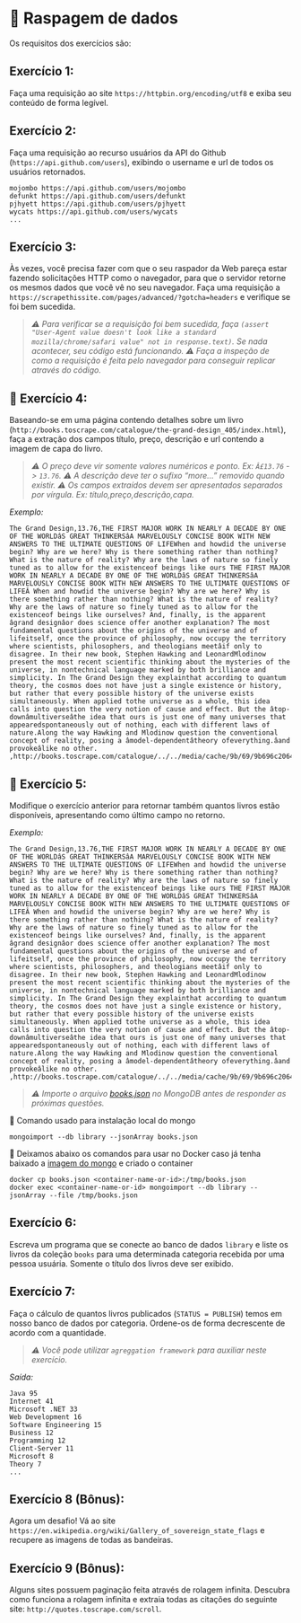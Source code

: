 # :pencil: Raspagem de dados



Os requisitos dos exercícios são:

## Exercício 1:

Faça uma requisição ao site `https://httpbin.org/encoding/utf8` e exiba seu conteúdo de forma legível.

## Exercício 2:

Faça uma requisição ao recurso usuários da API do Github (`https://api.github.com/users`), exibindo o username e url de todos os usuários retornados.

```
mojombo https://api.github.com/users/mojombo
defunkt https://api.github.com/users/defunkt
pjhyett https://api.github.com/users/pjhyett
wycats https://api.github.com/users/wycats
...
```

## Exercício 3:

Às vezes, você precisa fazer com que o seu raspador da Web pareça estar fazendo solicitações HTTP como o navegador, para que o servidor retorne os mesmos dados que você vê no seu navegador. Faça uma requisição a `https://scrapethissite.com/pages/advanced/?gotcha=headers` e verifique se foi bem sucedida.

> _⚠️ Para verificar se a requisição foi bem sucedida, faça `(assert "User-Agent value doesn't look like a standard mozilla/chrome/safari value" not in response.text)`. Se nada acontecer, seu código está funcionando. ⚠️ Faça a inspeção de como a requisição é feita pelo navegador para conseguir replicar através do código._

## 🚀 Exercício 4:

Baseando-se em uma página contendo detalhes sobre um livro (`http://books.toscrape.com/catalogue/the-grand-design_405/index.html`), faça a extração dos campos título, preço, descrição e url contendo a imagem de capa do livro.

> _⚠️ O preço deve vir somente valores numéricos e ponto. Ex: `Â£13.76` -> `13.76`. ⚠️ A descrição deve ter o sufixo “more…” removido quando existir. ⚠️ Os campos extraídos devem ser apresentados separados por vírgula. Ex: título,preço,descrição,capa._

_Exemplo:_

```
The Grand Design,13.76,THE FIRST MAJOR WORK IN NEARLY A DECADE BY ONE OF THE WORLDâS GREAT THINKERSâA MARVELOUSLY CONCISE BOOK WITH NEW ANSWERS TO THE ULTIMATE QUESTIONS OF LIFEWhen and howdid the universe begin? Why are we here? Why is there something rather than nothing? What is the nature of reality? Why are the laws of nature so finely tuned as to allow for the existenceof beings like ours THE FIRST MAJOR WORK IN NEARLY A DECADE BY ONE OF THE WORLDâS GREAT THINKERSâA MARVELOUSLY CONCISE BOOK WITH NEW ANSWERS TO THE ULTIMATE QUESTIONS OF LIFEÂ When and howdid the universe begin? Why are we here? Why is there something rather than nothing? What is the nature of reality? Why are the laws of nature so finely tuned as to allow for the existenceof beings like ourselves? And, finally, is the apparent âgrand designâor does science offer another explanation? The most fundamental questions about the origins of the universe and of lifeitself, once the province of philosophy, now occupy the territory where scientists, philosophers, and theologians meetâif only to disagree. In their new book, Stephen Hawking and LeonardMlodinow present the most recent scientific thinking about the mysteries of the universe, in nontechnical language marked by both brilliance and simplicity. In The Grand Design they explainthat according to quantum theory, the cosmos does not have just a single existence or history, but rather that every possible history of the universe exists simultaneously. When applied tothe universe as a whole, this idea calls into question the very notion of cause and effect. But the âtop-downâmultiverseâthe idea that ours is just one of many universes that appearedspontaneously out of nothing, each with different laws of nature.Along the way Hawking and Mlodinow question the conventional concept of reality, posing a âmodel-dependentâtheory ofeverything.âand provokeâlike no other. ,http://books.toscrape.com/catalogue/../../media/cache/9b/69/9b696c2064d6ee387774b6121bb4be91.jpg
```

## 🚀 Exercício 5:

Modifique o exercício anterior para retornar também quantos livros estão disponíveis, apresentando como último campo no retorno.

_Exemplo:_

```
The Grand Design,13.76,THE FIRST MAJOR WORK IN NEARLY A DECADE BY ONE OF THE WORLDâS GREAT THINKERSâA MARVELOUSLY CONCISE BOOK WITH NEW ANSWERS TO THE ULTIMATE QUESTIONS OF LIFEWhen and howdid the universe begin? Why are we here? Why is there something rather than nothing? What is the nature of reality? Why are the laws of nature so finely tuned as to allow for the existenceof beings like ours THE FIRST MAJOR WORK IN NEARLY A DECADE BY ONE OF THE WORLDâS GREAT THINKERSâA MARVELOUSLY CONCISE BOOK WITH NEW ANSWERS TO THE ULTIMATE QUESTIONS OF LIFEÂ When and howdid the universe begin? Why are we here? Why is there something rather than nothing? What is the nature of reality? Why are the laws of nature so finely tuned as to allow for the existenceof beings like ourselves? And, finally, is the apparent âgrand designâor does science offer another explanation? The most fundamental questions about the origins of the universe and of lifeitself, once the province of philosophy, now occupy the territory where scientists, philosophers, and theologians meetâif only to disagree. In their new book, Stephen Hawking and LeonardMlodinow present the most recent scientific thinking about the mysteries of the universe, in nontechnical language marked by both brilliance and simplicity. In The Grand Design they explainthat according to quantum theory, the cosmos does not have just a single existence or history, but rather that every possible history of the universe exists simultaneously. When applied tothe universe as a whole, this idea calls into question the very notion of cause and effect. But the âtop-downâmultiverseâthe idea that ours is just one of many universes that appearedspontaneously out of nothing, each with different laws of nature.Along the way Hawking and Mlodinow question the conventional concept of reality, posing a âmodel-dependentâtheory ofeverything.âand provokeâlike no other. ,http://books.toscrape.com/catalogue/../../media/cache/9b/69/9b696c2064d6ee387774b6121bb4be91.jpg,5
```

> _⚠️ Importe o arquivo [books.json](https://lms-assets.betrybe.com/lms/books.json?_gl=1*1dfkz59*_ga*MTUzODQ0MTA1LjE2OTQ3MDU1OTE.*_ga_JRYMZ1LMBF*MTY5NDcxMDg2OS4yLjEuMTY5NDcxMDk0OS41OS4wLjA.) no MongoDB antes de responder as próximas questões._

🦜 Comando usado para instalação local do mongo

```
mongoimport --db library --jsonArray books.json
```

🐋 Deixamos abaixo os comandos para usar no Docker caso já tenha baixado a [imagem do mongo](https://hub.docker.com/_/mongo/) e criado o container

```
docker cp books.json <container-name-or-id>:/tmp/books.json
docker exec <container-name-or-id> mongoimport --db library --jsonArray --file /tmp/books.json
```

## Exercício 6:

Escreva um programa que se conecte ao banco de dados `library` e liste os livros da coleção `books` para uma determinada categoria recebida por uma pessoa usuária. Somente o título dos livros deve ser exibido.

## Exercício 7:

Faça o cálculo de quantos livros publicados (`STATUS = PUBLISH`) temos em nosso banco de dados por categoria. Ordene-os de forma decrescente de acordo com a quantidade.

> _⚠️ Você pode utilizar `agreggation framework` para auxiliar neste exercício._

_Saída:_

```
Java 95
Internet 41
Microsoft .NET 33
Web Development 16
Software Engineering 15
Business 12
Programming 12
Client-Server 11
Microsoft 8
Theory 7
...
```

## Exercício 8 (Bônus):

Agora um desafio! Vá ao site `https://en.wikipedia.org/wiki/Gallery_of_sovereign_state_flags` e recupere as imagens de todas as bandeiras.

## Exercício 9 (Bônus):

Alguns sites possuem paginação feita através de rolagem infinita. Descubra como funciona a rolagem infinita e extraia todas as citações do seguinte site: `http://quotes.toscrape.com/scroll`.
